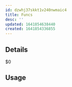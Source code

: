 ```yaml
---
id: dzwhj37skkt1v240nwmaic4
title: Funcs
desc: ''
updated: 1641854638440
created: 1641854336855
---
```


## Details

$0

## Usage

```$1

```

